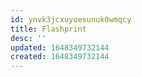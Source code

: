 ```yaml
---
id: ynvk3jcxuyoesunuk0wmqcy
title: Flashprint
desc: ''
updated: 1648349732144
created: 1648349732144
---
```


